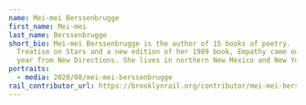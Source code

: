 ```yaml
---
name: Mei-mei Berssenbrugge
first_name: Mei-mei
last_name: Berssenbrugge
short_bio: Mei-mei Berssenbrugge is the author of 15 books of poetry.  A
  Treatise on Stars and a new edition of her 1989 book, Empathy came out this
  year from New Directions. She lives in northern New Mexico and New York City.
portraits:
  - media: 2020/08/mei-mei-berssenbrugge
rail_contributor_url: https://brooklynrail.org/contributor/mei-mei-berssenbrugge
---
```

